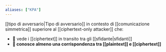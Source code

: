 ```yaml
---
aliases: ["KPA"]
---
```


[[tipo di avversario|Tipo di avversario]] in contesto di [[comunicazione simmetrica]] superiore al [[ciphertext-only attacker]] che:

- 👀 vede i [[ciphertext]] in transito tra gli [[sfidante|sfidanti]]
- **📘 conosce almeno una corrispondenza tra [[plaintext]] e [[ciphertext]]**
